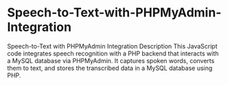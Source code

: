 # Speech-to-Text-with-PHPMyAdmin-Integration
Speech-to-Text with PHPMyAdmin Integration Description This JavaScript code integrates speech recognition with a PHP backend that interacts with a MySQL database via PHPMyAdmin. It captures spoken words, converts them to text, and stores the transcribed data in a MySQL database using PHP.

